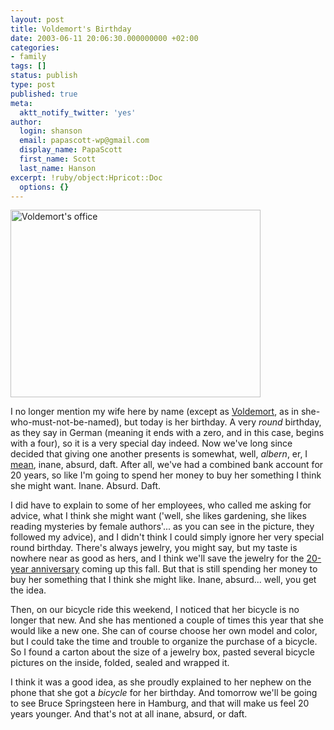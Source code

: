 ```yaml
---
layout: post
title: Voldemort's Birthday
date: 2003-06-11 20:06:30.000000000 +02:00
categories:
- family
tags: []
status: publish
type: post
published: true
meta:
  aktt_notify_twitter: 'yes'
author:
  login: shanson
  email: papascott-wp@gmail.com
  display_name: PapaScott
  first_name: Scott
  last_name: Hanson
excerpt: !ruby/object:Hpricot::Doc
  options: {}
---
```

<p><img alt="Voldemort's office" src="https://www.papascott.de/wordpress/wp-content/uploads/2003/06/gb40f.jpg" width="400" height="300" border="0" /></p>
<p>I no longer mention my wife here by name (except as <a href="/2003/03/26/2136.php">Voldemort</a>, as in she-who-must-not-be-named), but today is her birthday. A very <em>round</em> birthday, as they say in German (meaning it ends with a zero, and in this case, begins with a four), so it is a very special day indeed. Now we've long since decided that giving one another presents is somewhat, well, <em>albern</em>, er, I <a href="http://dict.leo.org/?search=albern">mean</a>, inane, absurd, daft. After all, we've had a combined bank account for 20 years, so like I'm going to spend her money to buy her something I think she might want. Inane. Absurd. Daft.</p>
<p>I did have to explain to some of her employees, who called me asking for advice, what I think she might want ('well, she likes gardening, she likes reading mysteries by female authors'... as you can see in the picture, they followed my advice), and I didn't think I could simply ignore her very special round birthday. There's always jewelry, you might say, but my taste is nowhere near as good as hers, and I think we'll save the jewelry for the <a href="/2002/09/07/1875.php">20-year anniversary</a> coming up this fall. But that is still spending her money to buy her something that I think she might like. Inane, absurd... well, you get the idea.</p>
<p>Then, on our bicycle ride this weekend, I noticed that her bicycle is no longer that new. And she has mentioned a couple of times this year that she would like a new one. She can of course choose her own model and color, but I could take the time and trouble to organize the purchase of a bicycle. So I found a carton about the size of a jewelry box, pasted several bicycle pictures on the inside, folded, sealed and wrapped it. </p>
<p>I think it was a good idea, as she proudly explained to her nephew on the phone that she got a <em>bicycle</em> for her birthday. And tomorrow we'll be going to see Bruce Springsteen here in Hamburg, and that will make us feel 20 years younger. And that's not at all inane, absurd, or daft.</p>
